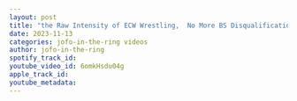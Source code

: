 ```yaml
---
layout: post
title: "the Raw Intensity of ECW Wrestling,  No More BS Disqualifications"
date: 2023-11-13
categories: jofo-in-the-ring videos
author: jofo-in-the-ring
spotify_track_id: 
youtube_video_id: 6omkHsdu04g
apple_track_id: 
youtube_metadata: 
---
```

